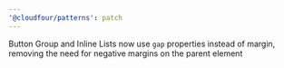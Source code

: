 ```yaml
---
'@cloudfour/patterns': patch
---
```


Button Group and Inline Lists now use `gap` properties instead of margin, removing the need for negative margins on the parent element
